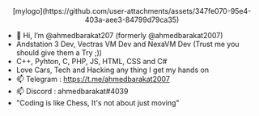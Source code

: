 
<center>[mylogo](https://github.com/user-attachments/assets/347fe070-95e4-403a-aee3-84799d79ca35)</center>

- 👋 Hi, I’m @ahmedbarakat207 (formerly @ahmedbarakat2007)
- Andstation 3 Dev, Vectras VM Dev and NexaVM Dev (Trust me you should give them a Try ;))
- C++, Pyhton, C, PHP, JS, HTML, CSS and C#
- Love Cars, Tech and Hacking any thing I get my hands on
- 📫 Telegram : https://t.me/ahmedbarakat2007
- 📫 Discord : ahmedbarakat#4039
- "Coding is like Chess, It's not about just moving"

